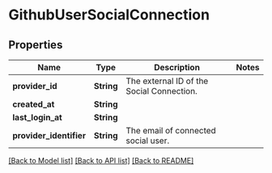 # GithubUserSocialConnection

## Properties

Name | Type | Description | Notes
------------ | ------------- | ------------- | -------------
**provider_id** | **String** | The external ID of the Social Connection. | 
**created_at** | **String** |  | 
**last_login_at** | **String** |  | 
**provider_identifier** | **String** | The email of connected social user. | 

[[Back to Model list]](../README.md#documentation-for-models) [[Back to API list]](../README.md#documentation-for-api-endpoints) [[Back to README]](../README.md)


